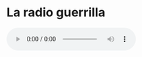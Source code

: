 
# La radio guerrilla


<html lang="en">
<head>
    <meta charset="utf-8">
   
</head>
<body>
	<audio controls="controls" src="http://giss.tv:8000/guerrillaradio.ogg">
      
    </audio>
</body>
</html> 


   <a href="http://giss.tv:8000/guerrillaradio.ogg">navegadores guerrilleros</a>     
